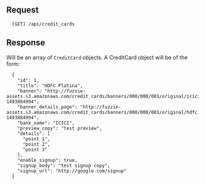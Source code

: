 Request
-------

```
  [GET] /api/credit_cards
```

Response
--------

Will be an array of `CreditCard` objects. A CreditCard object will be of the form:

```
  {
    "id": 1,
    "title": "HDFC Platina",
    "banner": "http://fuzzie-assets.s3.amazonaws.com/credit_cards/banners/000/000/001/original/icici.jpg?1493884994",
    "banner_details_page": "http://fuzzie-assets.s3.amazonaws.com/credit_cards/banners/000/000/001/original/hdfc.jpg?1493884994",
    "bank_name": "ICICI",
    "preview_copy": "test preview",
    "details": [
      "point 1",
      "point 2",
      "point 3"
    ],
    "enable_signup": true,
    "signup_body": "test signup copy",
    "signup_url": "http://google.com/signup"
  }
```
